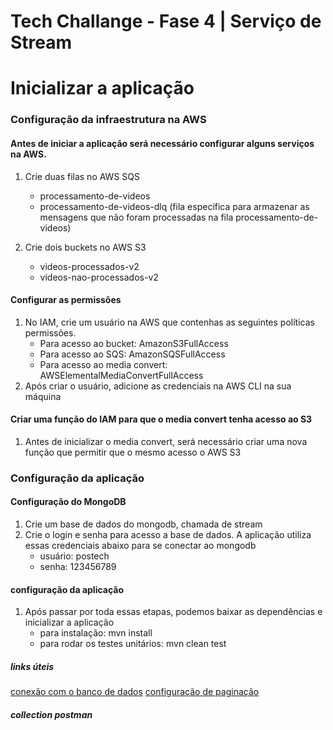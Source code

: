 # Tech Challange - Fase 4 | Serviço de Stream

# Inicializar a aplicação

### Configuração da infraestrutura na AWS

#### Antes de iniciar a aplicação será necessário configurar alguns serviços na AWS. 
1. Crie duas filas no AWS SQS
    - processamento-de-videos
    - processamento-de-videos-dlq (fila específica para armazenar as mensagens que não foram processadas na fila processamento-de-videos)
      
2. Crie dois buckets no AWS S3
    - videos-processados-v2
    - videos-nao-processados-v2
      
#### Configurar as permissões 

1. No IAM, crie um usuário na AWS que contenhas as seguintes políticas permissões.
    - Para acesso ao bucket: AmazonS3FullAccess 
    - Para acesso ao SQS: AmazonSQSFullAccess
    - Para acesso ao media convert: AWSElementalMediaConvertFullAccess
2. Após criar o usuário, adicione as credenciais na AWS CLI na sua máquina
      
#### Criar uma função do IAM para que o media convert tenha acesso ao S3
1. Antes de inicializar o media convert, será necessário criar uma nova função que permitir que o mesmo acesso o AWS S3

### Configuração da aplicação

#### Configuração do MongoDB
1. Crie um base de dados do mongodb, chamada de stream
2. Crie o login e senha para acesso a base de dados. A aplicação utiliza essas credenciais abaixo para se conectar ao mongodb
    - usuário: postech
    - senha: 123456789

#### configuração da aplicação
1. Após passar por toda essas etapas, podemos baixar as dependências e inicializar a aplicação
    - para instalação: mvn install
    - para rodar os testes unitários: mvn clean test


 ##### links úteis
 [conexão com o banco de dados]()
 [configuração de paginação](https://github.com/JonasBarros1998/videostream/blob/main/src/main/java/com/br/fiap/videostream/infra/bancodedados/paginacao/PaginacaoHandler.java)


 ##### collection postman
 


